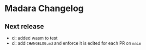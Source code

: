 # Madara Changelog

## Next release

- ci: added wasm to test
- ci: add `CHANGELOG.md` and enforce it is edited for each PR on `main`
